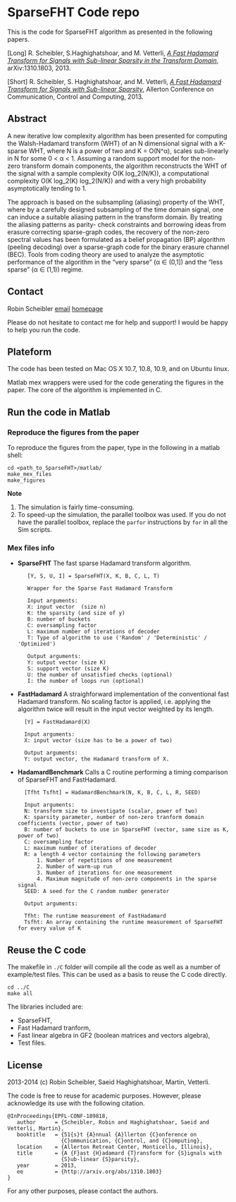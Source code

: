 SparseFHT Code repo
===================

This is the code for SparseFHT algorithm as presented in the following papers.

[Long] R. Scheibler, S.Haghighatshoar, and M. Vetterli,
[_A Fast Hadamard Transform for Signals with Sub-linear Sparsity in the Transform Domain_](http://arxiv.org/abs/1310.1803),
arXiv:1310.1803, 2013.

[Short] R. Scheibler, S. Haghighatshoar, and M. Vetterli,
[_A Fast Hadamard Transform for Signals with Sub-linear Sparsity_](http://infoscience.epfl.ch/record/189818),
Allerton Conference on Communication, Control and Computing, 2013.

Abstract
--------

A new iterative low complexity algorithm has been presented for computing the
Walsh-Hadamard transform (WHT) of an N dimensional signal with a K-sparse WHT,
where N is a power of two and K = O(N^α), scales sub-linearly in N for some 0 <
α < 1. Assuming a random support model for the non- zero transform domain
components, the algorithm reconstructs the WHT of the signal with a sample
complexity O(K log\_2(N/K)), a computational complexity O(K log\_2(K) log\_2(N/K))
and with a very high probability asymptotically tending to 1.

The approach is based on the subsampling (aliasing) property of the WHT, where
by a carefully designed subsampling of the time domain signal, one can induce a
suitable aliasing pattern in the transform domain. By treating the aliasing
patterns as parity- check constraints and borrowing ideas from erasure
correcting sparse-graph codes, the recovery of the non-zero spectral values has
been formulated as a belief propagation (BP) algorithm (peeling decoding) over
a sparse-graph code for the binary erasure channel (BEC). Tools from coding
theory are used to analyze the asymptotic performance of the algorithm in the
“very sparse” (α ∈ (0,1]) and the “less sparse” (α ∈ (1,1)) regime.

Contact
-------

Robin Scheibler 
[email](mailto:robin[dot]scheibler[at]epfl[dot]ch)
[homepage](http://lcav.epfl.ch/Robin_Scheibler)

Please do not hesitate to contact me for help and support!
I would be happy to help you run the code.

Plateform
---------

The code has been tested on Mac OS X 10.7, 10.8, 10.9, and on Ubuntu linux.

Matlab mex wrappers were used for the code generating the figures in the paper. The core of the algorithm is implemented in C.

Run the code in Matlab
----------------------

### Reproduce the figures from the paper

To reproduce the figures from the paper, type in the following in a matlab shell:

    cd <path_to_SparseFHT>/matlab/
    make_mex_files
    make_figures

__Note__

1. The simulation is fairly time-consuming.
2. To speed-up the simulation, the parallel toolbox was used. If you do not have the parallel toolbox, replace the `parfor` instructions by `for` in all the Sim scripts.

### Mex files info

* **SparseFHT** The fast sparse Hadamard transform algorithm.

         [Y, S, U, I] = SparseFHT(X, K, B, C, L, T)

         Wrapper for the Sparse Fast Hadamard Transform
         
         Input arguments:
         X: input vector  (size n)
         K: the sparsity (and size of y)
         B: number of buckets
         C: oversampling factor
         L: maximum number of iterations of decoder
         T: Type of algorithm to use ('Random' / 'Deterministic' / 'Optimized')
         
         Output arguments: 
         Y: output vector (size K)
         S: support vector (size K)
         U: the number of unsatisfied checks (optional)
         I: the number of loops run (optional)


* **FastHadamard** A straighforward implementation of the conventional fast
  Hadamard transform. No scaling factor is applied, i.e. applying the algorithm
  twice will result in the input vector weighted by its length.

        [Y] = FastHadamard(X)

        Input arguments:
        X: input vector (size has to be a power of two)

        Output arguments:
        Y: output vector, the Hadamard transform of X.

* **HadamardBenchmark** Calls a C routine performing a timing comparison of SparseFHT and FastHadamard.

        [Tfht Tsfht] = HadamardBenchmark(N, K, B, C, L, R, SEED)

        Input arguments:
        N: transform size to investigate (scalar, power of two)
        K: sparsity parameter, number of non-zero tranform domain coefficients (vector, power of two)
        B: number of buckets to use in SparseFHT (vector, same size as K, power of two)
        C: oversampling factor
        L: maximum number of iterations of decoder
        R: a length 4 vector containing the following parameters
            1. Number of repetitions of one measurement
            2. Number of warm-up run 
            3. Number of iterations for one measurement
            4. Maximum magnitude of non-zero components in the sparse signal
        SEED: A seed for the C random number generator

        Output arguments:

        Tfht: The runtime measurement of FastHadamard
        Tsfht: An array containing the runtime measurement of SparseFHT for every value of K

Reuse the C code
----------------

The makefile in `./C` folder will compile all the code as well as a number
of example/test files. This can be used as a basis to reuse the C code directly.

    cd ../C
    make all

The libraries included are:

* SparseFHT,
* Fast Hadamard tranform,
* Fast linear algebra in GF2 (boolean matrices and vectors algebra),
* Test files.

License
-------

2013-2014 (c) Robin Scheibler, Saeid Haghighatshoar, Martin, Vetterli.

The code is free to reuse for academic purposes. However, please acknowledge its use with the following citation.

    @InProceedings{EPFL-CONF-189818,
       author      = {Scheibler, Robin and Haghighatshoar, Saeid and Vetterli, Martin},
       booktitle   = {51{s}t {A}nnual {A}llerton {C}onference on
                     {C}ommunication, {C}ontrol, and {C}omputing},
       location    = {Allerton Retreat Center, Monticello, Illinois},
       title       = {A {F}ast {H}adamard {T}ransform for {S}ignals with
                     {S}ub-linear {S}parsity},
       year        = 2013,
       ee          = {http://arxiv.org/abs/1310.1803}
    }

For any other purposes, please contact the authors.
